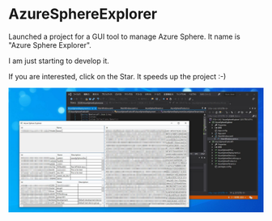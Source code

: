 # AzureSphereExplorer

Launched a project for a GUI tool to manage Azure Sphere.
It name is "Azure Sphere Explorer".

I am just starting to develop it.

If you are interested, click on the Star. It speeds up the project :-)

![1](media/1.png)
